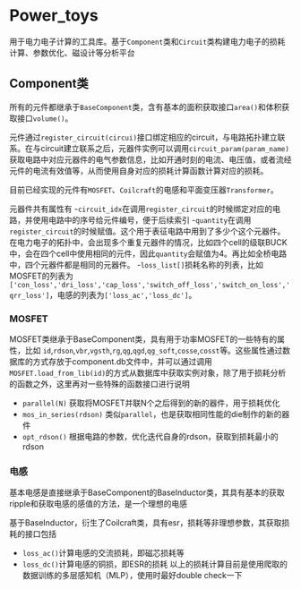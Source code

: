 ﻿# Power_toys

用于电力电子计算的工具库。基于`Component`类和`Circuit`类构建电力电子的损耗计算、参数优化、磁设计等分析平台

## Component类

所有的元件都继承于`BaseComponent`类，含有基本的面积获取接口`area()`和体积获取接口`volume()`。

元件通过`register_circuit(circui)`接口绑定相应的circuit，与电路拓扑建立联系。在与circuit建立联系之后，元器件实例可以调用`circuit_param(param_name)`获取电路中对应元器件的电气参数信息，比如开通时刻的电流、电压值，或者流经元件的电流有效值等，从而使用自身对应的损耗计算函数计算对应的损耗。

目前已经实现的元件有`MOSFET`、`Coilcraft`的电感和平面变压器`Transformer`。

元器件共有属性有
-`circuit_idx`在调用`register_circuit`的时候绑定对应的电路，并使用电路中的序号给元件编号，便于后续索引
-`quantity`在调用`register_circuit`的时候赋值。这个用于表征电路中用到了多少个这个元器件。在电力电子的拓扑中，会出现多个重复元器件的情况，比如四个cell的级联BUCK中，会在四个cell中使用相同的元件，因此`quantity`会赋值为4。再比如全桥电路中，四个元器件都是相同的元器件。
-`loss_list[]`损耗名称的列表，比如MOSFET的列表为`['con_loss','dri_loss','cap_loss','switch_off_loss','switch_on_loss','qrr_loss']`，电感的列表为`['loss_ac','loss_dc']`。

### MOSFET
MOSFET类继承于BaseComponent类，具有用于功率MOSFET的一些特有的属性，比如
`id`,`rdson`,`vbr`,`vgsth`,`rg`,`qg`,`qgd`,`qg_soft`,`cosse`,`cosst`等。这些属性通过数据库的方式存放于component.db文件中，并可以通过调用`MOSFET.load_from_lib(id)`的方式从数据库中获取实例对象，除了用于损耗分析的函数之外，这里再对一些特殊的函数接口进行说明
- `parallel(N)` 获取将MOSFET并联N个之后得到的新的器件，用于损耗优化
- `mos_in_series(rdson)` 类似`parallel`，也是获取相同性能的die制作的新的器件
- `opt_rdson()` 根据电路的参数，优化迭代自身的rdson，获取到损耗最小的rdson

### 电感
基本电感是直接继承于BaseComponent的BaseInductor类，其具有基本的获取ripple和获取电感的感值的方法，是一个理想的电感

基于BaseInductor，衍生了Coilcraft类，具有esr，损耗等非理想参数，其获取损耗的接口包括
- `loss_ac()`计算电感的交流损耗，即磁芯损耗等
- `loss_dc()`计算电感的铜损，即ESR的损耗
以上的损耗计算目前是使用爬取的数据训练的多层感知机（MLP），使用时最好double check一下